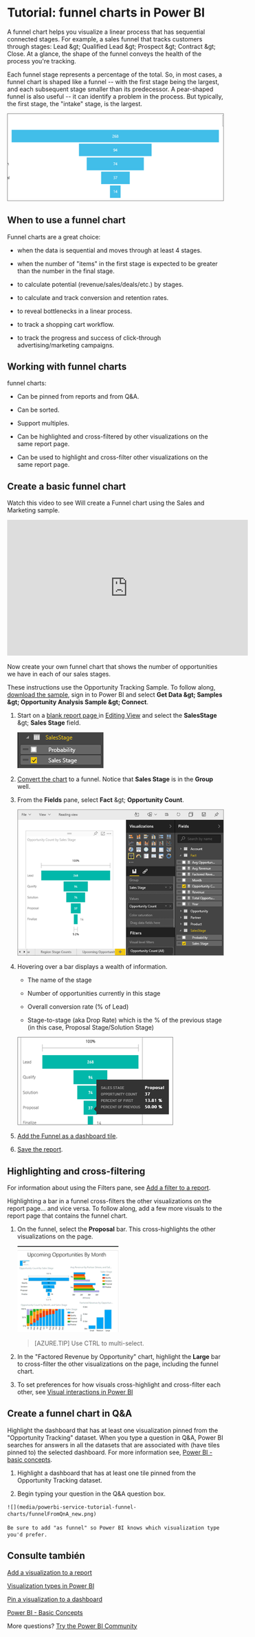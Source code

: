 <properties
   pageTitle="Tutorial: Funnel charts in Power BI"
   description="Tutorial: Funnel charts in Power BI"
   services="powerbi"
   documentationCenter=""
   authors="mihart"
   manager="mblythe"
   backup=""
   editor=""
   tags=""
   featuredVideoId="maTzOJSRB3g"
   qualityFocus="no"
   qualityDate=""/>

<tags
   ms.service="powerbi"
   ms.devlang="NA"
   ms.topic="article"
   ms.tgt_pltfrm="NA"
   ms.workload="powerbi"
   ms.date="10/07/2016"
   ms.author="mihart"/>
# Tutorial: funnel charts in Power BI

A funnel chart helps you visualize a linear process that has sequential connected stages. For example, a sales funnel that tracks customers through stages: Lead <ph id="ph1">\&gt;</ph> Qualified Lead <ph id="ph2">\&gt;</ph> Prospect <ph id="ph3">\&gt;</ph> Contract <ph id="ph4">\&gt;</ph> Close.  At a glance, the shape of the funnel conveys the health of the process you're tracking.

Each funnel stage represents a percentage of the total. So, in most cases, a funnel chart is shaped like a funnel -- with the first stage being the largest, and each subsequent stage smaller than its predecessor.  A pear-shaped funnel is also useful -- it can identify a problem in the process.  But typically, the first stage, the "intake" stage, is the largest.

![](media/powerbi-service-tutorial-funnel-charts/funnelplain.png)

## When to use a funnel chart

Funnel charts are a great choice:

-   when the data is sequential and moves through at least 4 stages.

-   when the number of "items" in the first stage is expected to be greater than the number in the final stage.

-   to calculate potential (revenue/sales/deals/etc.) by stages.

-   to calculate and track conversion and retention rates.

-   to reveal bottlenecks in a linear process.

-   to track a shopping cart workflow.

-   to track the progress and success of click-through advertising/marketing campaigns.

## Working with funnel charts
funnel charts:

-   Can be pinned from reports and from Q&amp;A.

-   Can be sorted.

-   Support multiples.

-   Can be highlighted and cross-filtered by other visualizations on the same report page.

-   Can be used to highlight and cross-filter other visualizations on the same report page.

## Create a basic funnel chart

Watch this video to see Will create a Funnel chart using the Sales and Marketing sample.

<iframe width="560" height="315" src="https://www.youtube.com/embed/maTzOJSRB3g" frameborder="0" allowfullscreen></iframe>


Now create your own funnel chart that shows the number of opportunities we have in each of our sales stages.

These instructions use the Opportunity Tracking Sample. To follow along, <bpt id="p1">[</bpt>download the sample<ept id="p1">](powerbi-sample-downloads.md)</ept>, sign in to Power BI and select <bpt id="p2">**</bpt>Get Data <ph id="ph1">\&gt;</ph> Samples <ph id="ph2">\&gt;</ph> Opportunity Analysis Sample <ph id="ph3">\&gt;</ph> Connect<ept id="p2">**</ept>.

1. Start on a <bpt id="p1">[</bpt>blank report page <ept id="p1">](powerbi-service-add-a-page-to-a-report.md)</ept>in <bpt id="p2">[</bpt>Editing View<ept id="p2">](powerbi-service-interact-with-a-report-in-editing-view.md)</ept> and select the <bpt id="p3">**</bpt>SalesStage<ept id="p3">**</ept> <ph id="ph1">\&gt;</ph> <bpt id="p4">**</bpt>Sales Stage<ept id="p4">**</ept> field.  

    ![](media/powerbi-service-tutorial-funnel-charts/FunnelSelectField_new.png)

2. <bpt id="p1">[</bpt>Convert the chart<ept id="p1">](powerbi-service-change-the-type-of-visualization-in-a-report.md)</ept> to a funnel. Notice that <bpt id="p1">**</bpt>Sales Stage<ept id="p1">**</ept> is in the <bpt id="p2">**</bpt>Group<ept id="p2">**</ept> well. 

3. From the <bpt id="p1">**</bpt>Fields<ept id="p1">**</ept> pane, select <bpt id="p2">**</bpt>Fact<ept id="p2">**</ept> <ph id="ph1">\&gt;</ph> <bpt id="p3">**</bpt>Opportunity Count<ept id="p3">**</ept>.

    ![](media/powerbi-service-tutorial-funnel-charts/funnelFinal_new.png)

4. Hovering over a bar displays a wealth of information.

    -   The name of the stage

    -   Number of opportunities currently in this stage

    -   Overall conversion rate (% of Lead) 

    -   Stage-to-stage (aka Drop Rate) which is the % of the previous stage (in this case, Proposal Stage/Solution Stage)

    ![](media/powerbi-service-tutorial-funnel-charts/funnelHover_new.png)

5. <bpt id="p1">[</bpt>Add the Funnel as a dashboard tile<ept id="p1">](powerbi-service-dashboard-tiles.md)</ept>. 

6. <bpt id="p1">[</bpt>Save the report<ept id="p1">](powerbi-service-save-a-report.md)</ept>.

## Highlighting and cross-filtering

For information about using the Filters pane, see <bpt id="p1">[</bpt>Add a filter to a report<ept id="p1">](powerbi-service-add-a-filter-to-a-report.md)</ept>.

Highlighting a bar in a funnel cross-filters the other visualizations on the report page... and vice versa. To follow along, add a few more visuals to the report page that contains the funnel chart.

1.  On the funnel, select the <bpt id="p1">**</bpt>Proposal<ept id="p1">**</ept> bar. This cross-highlights the other visualizations on the page. 

    ![](media/powerbi-service-tutorial-funnel-charts/FunnelChartNoOwl.gif)

    >[AZURE.TIP]  Use CTRL to multi-select. 

2.  In the "Factored Revenue by Opportunity" chart, highlight the <bpt id="p1">**</bpt>Large<ept id="p1">**</ept> bar to cross-filter the other visualizations on the page, including the funnel chart.

3. To set preferences for how visuals cross-highlight and cross-filter each other, see <bpt id="p1">[</bpt>Visual interactions in Power BI<ept id="p1">](powerbi-service-visual-interactions.md)</ept>

## Create a funnel chart in Q&amp;A

Highlight the dashboard that has at least one visualization pinned from the "Opportunity Tracking" dataset.  When you type a question in Q&amp;A, Power BI searches for answers in all the datasets that are associated with (have tiles pinned to) the selected dashboard. For more information see, <bpt id="p1">[</bpt>Power BI - basic concepts<ept id="p1">](powerbi-service-basic-concepts.md)</ept>.

1.  Highlight a dashboard that has at least one tile pinned from the Opportunity Tracking dataset.

2.   Begin typing your question in the Q&amp;A question box.

    ![](media/powerbi-service-tutorial-funnel-charts/funnelFromQnA_new.png)

    Be sure to add "as funnel" so Power BI knows which visualization type you'd prefer.

## Consulte también

[Add a visualization to a report](powerbi-custom-visuals-add-to-report.md)

[Visualization types in Power BI](powerbi-service-visualization-types-for-reports-and-q-and-a.md)

[Pin a visualization to a dashboard](powerbi-service-pin-a-tile-to-a-dashboard-from-a-report.md)

[Power BI - Basic Concepts](powerbi-service-basic-concepts.md)

More questions? [Try the Power BI Community](http://community.powerbi.com/)
